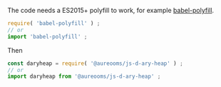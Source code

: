 The code needs a ES2015+ polyfill to work, for example
[babel-polyfill](https://babeljs.io/docs/usage/polyfill).
```js
require( 'babel-polyfill' ) ;
// or
import 'babel-polyfill' ;
```

Then
```js
const daryheap = require( '@aureooms/js-d-ary-heap' ) ;
// or
import daryheap from '@aureooms/js-d-ary-heap' ;
```
